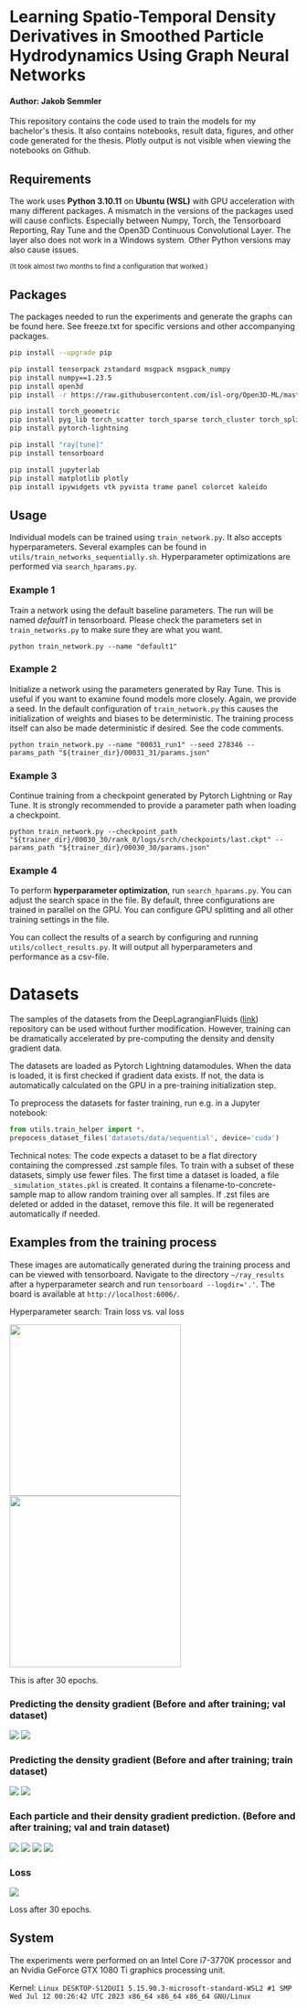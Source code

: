 Learning Spatio-Temporal Density Derivatives in
Smoothed Particle Hydrodynamics Using Graph Neural
Networks
===
#### Author: Jakob Semmler

This repository contains the code used to train the models for my bachelor's thesis. It also contains notebooks, result data, figures, and other code generated for the thesis. Plotly output is not visible when viewing the notebooks on Github.



## Requirements

The work uses **Python 3.10.11** on **Ubuntu (WSL)** with GPU acceleration with many different packages.
A mismatch in the versions of the packages used will cause conflicts.
Especially between Numpy, Torch, the Tensorboard Reporting, Ray Tune and the Open3D Continuous Convolutional Layer. The layer also does not work in a Windows system. Other Python versions may also cause issues.

<sup> (It took almost two months to find a configuration that worked.)</sup>


## Packages
The packages needed to run the experiments and generate the graphs can be found here.
See freeze.txt for specific versions and other accompanying packages.

```bash
pip install --upgrade pip

pip install tensorpack zstandard msgpack msgpack_numpy
pip install numpy==1.23.5
pip install open3d
pip install -r https://raw.githubusercontent.com/isl-org/Open3D-ML/master/requirements-torch-cuda.txt

pip install torch_geometric
pip install pyg_lib torch_scatter torch_sparse torch_cluster torch_spline_conv -f https://data.pyg.org/whl/torch-1.13.0+cu116.html
pip install pytorch-lightning

pip install "ray[tune]"
pip install tensorboard

pip install jupyterlab
pip install matplotlib plotly
pip install ipywidgets vtk pyvista trame panel colorcet kaleido
```



## Usage
Individual models can be trained using `train_network.py`. It also accepts hyperparameters. Several examples can be found in `utils/train_networks_sequentially.sh`. Hyperparameter optimizations are performed via `search_hparams.py`.

### Example 1
Train a network using the default baseline parameters. The run will be named <em>default1</em> in tensorboard. Please check the parameters set in `train_networks.py` to make sure they are what you want.

```python train_network.py --name "default1"```

### Example 2
Initialize a network using the parameters generated by Ray Tune. This is useful if you want to examine found models more closely. Again, we provide a seed. In the default configuration of `train_network.py` this causes the initialization of weights and biases to be deterministic. The training process itself can also be made deterministic if desired. See the code comments.

```python train_network.py --name "00031_run1" --seed 278346 --params_path "${trainer_dir}/00031_31/params.json"```

### Example 3
Continue training from a checkpoint generated by Pytorch Lightning or Ray Tune. It is strongly recommended to provide a parameter path when loading a checkpoint.

```python train_network.py --checkpoint_path "${trainer_dir}/00030_30/rank_0/logs/srch/checkpoints/last.ckpt" --params_path "${trainer_dir}/00030_30/params.json"```

### Example 4
To perform **hyperparameter optimization**, run `search_hparams.py`. You can adjust the search space in the file. By default, three configurations are trained in parallel on the GPU. You can configure GPU splitting and all other training settings in the file.

You can collect the results of a search by configuring and running `utils/collect_results.py`. It will output all hyperparameters and performance as a csv-file.

# Datasets
The samples of the datasets from the DeepLagrangianFluids ([link](https://github.com/isl-org/DeepLagrangianFluids#data-download)) repository can be used without further modification. However, training can be dramatically accelerated by pre-computing the density and density gradient data.

The datasets are loaded as Pytorch Lightning datamodules. When the data is loaded, it is first checked if gradient data exists. If not, the data is automatically calculated on the GPU in a pre-training initialization step.

To preprocess the datasets for faster training, run e.g. in a Jupyter notebook:
```python
from utils.train_helper import *.
prepocess_dataset_files('datasets/data/sequential', device='cuda')
```
Technical notes: The code expects a dataset to be a flat directory containing the compressed .zst sample files. To train with a subset of these datasets, simply use fewer files. The first time a dataset is loaded, a file `_simulation_states.pkl` is created. It contains a filename-to-concrete-sample map to allow random training over all samples. If .zst files are deleted or added in the dataset, remove this file. It will be regenerated automatically if needed.

## Examples from the training process
These images are automatically generated during the training process and can be viewed with tensorboard. Navigate to the directory `~/ray_results` after a hyperparameter search and run `tensorboard --logdir='.'`. The board is available at `http://localhost:6006/`.


Hyperparameter search: Train loss vs. val loss

<img src="utils/images/first_hparam_search_train_loss_step.svg" width="300" />
<img src="utils/images/first_hparam_search_val_loss_step.svg" width="300" />

This is after 30 epochs.

### Predicting the density gradient (Before and after training; val dataset)
![](utils/images/eval_start.png)
![](utils/images/eval_end.png)

### Predicting the density gradient (Before and after training; train dataset)
![](utils/images/train_start.png)
![](utils/images/train_end.png)

### Each particle and their density gradient prediction. (Before and after training; val and train dataset)
![](utils/images/eval_start_2d.png)
![](utils/images/eval_end_2d.png)
![](utils/images/train_start_2d.png)
![](utils/images/train_end_2d.png)

### Loss
![](utils/images/loss.png)

Loss after 30 epochs.

## System
The experiments were performed on an Intel Core i7-3770K processor and an Nvidia
GeForce GTX 1080 Ti graphics processing unit.

Kernel: `Linux DESKTOP-S12DUI1 5.15.90.3-microsoft-standard-WSL2 #1 SMP Wed Jul 12 00:26:42 UTC 2023 x86_64 x86_64 x86_64 GNU/Linux`